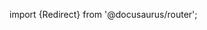 import {Redirect} from '@docusaurus/router';

<Redirect to="/2.0/docs/overview/library/concepts/services" />